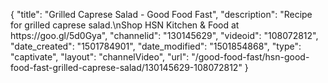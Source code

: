 {
    "title": "Grilled Caprese Salad - Good Food Fast",
    "description": "Recipe for grilled caprese salad.\nShop HSN Kitchen & Food at https:\/\/goo.gl\/5d0Gya",
    "channelid": "130145629",
    "videoid": "108072812",
    "date_created": "1501784901",
    "date_modified": "1501854868",
    "type": "captivate",
    "layout": "channelVideo",
    "url": "\/good-food-fast\/hsn-good-food-fast-grilled-caprese-salad\/130145629-108072812"
}